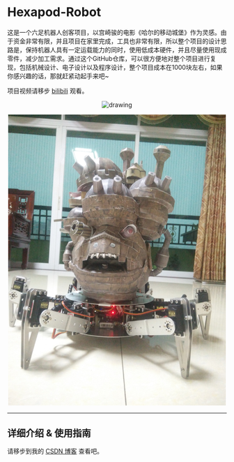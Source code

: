 # Hexapod-Robot
这是一个六足机器人创客项目，以宫崎骏的电影《哈尔的移动城堡》作为灵感。由于资金非常有限，并且项目在家里完成，工具也非常有限，所以整个项目的设计思路是，保持机器人具有一定运载能力的同时，使用低成本硬件，并且尽量使用现成零件，减少加工需求。通过这个GitHub仓库，可以很方便地对整个项目进行复现，包括机械设计、电子设计以及程序设计，整个项目成本在1000块左右，如果你感兴趣的话，那就赶紧动起手来吧~

项目视频请移步 [bilibili](https://www.bilibili.com/video/av64897985/?from=search&seid=7617299682517278991&vd_source=153ba278958fdc1d3c65643050d045ed) 观看。

<p align='center'>
    <img src="./pic/robot.jpg" alt="drawing" width="500"/>
</p>

<p align='center'>
    <img src="./pic/castle.jpg" alt="drawing" width="500"/>
</p>

---

## 详细介绍 & 使用指南

请移步到我的 [CSDN 博客](https://blog.csdn.net/coolyabao/article/details/100145744) 查看吧。